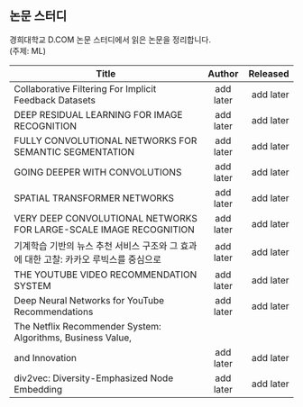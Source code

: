 ## 논문 스터디
경희대학교 D.COM 논문 스터디에서 읽은 논문을 정리합니다.  
(주제: ML)

| Title         | Author           | Released  |
| ------------- |:-------------:| -----:|
| Collaborative Filtering For Implicit Feedback Datasets  | add later | add later |
| DEEP RESIDUAL LEARNING FOR IMAGE RECOGNITION      | add later | add later |
| FULLY CONVOLUTIONAL NETWORKS FOR SEMANTIC SEGMENTATION     | add later | add later |
| GOING DEEPER WITH CONVOLUTIONS | add later | add later |
| SPATIAL TRANSFORMER NETWORKS | add later | add later |
| VERY DEEP CONVOLUTIONAL NETWORKS FOR LARGE-SCALE IMAGE RECOGNITION | add later | add later |
| 기계학습 기반의 뉴스 추천 서비스 구조와 그 효과에 대한 고찰: 카카오 루빅스를 중심으로 | add later | add later |
| THE YOUTUBE VIDEO RECOMMENDATION SYSTEM | add later | add later |
| Deep Neural Networks for YouTube Recommendations | add later | add later |
| The Netflix Recommender System: Algorithms, Business Value,
and Innovation | add later | add later |
| div2vec: Diversity-Emphasized Node Embedding | add later | add later |
